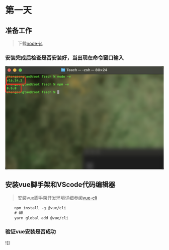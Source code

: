 # 第一天

## 准备工作

> 下载[node-js](https://nodejs.org/en/download)

### 安装完成后检查是否安装好，当出现在命令窗口输入

![node安装完成](./Images/node.png)

## 安装vue脚手架和VScode代码编辑器


> 安装vue脚手架开发环境详细参阅[vue-cli](https://cli.vuejs.org)

```
    npm install -g @vue/cli
    # OR
    yarn global add @vue/cli
```
### 验证vue安装是否成功

![]